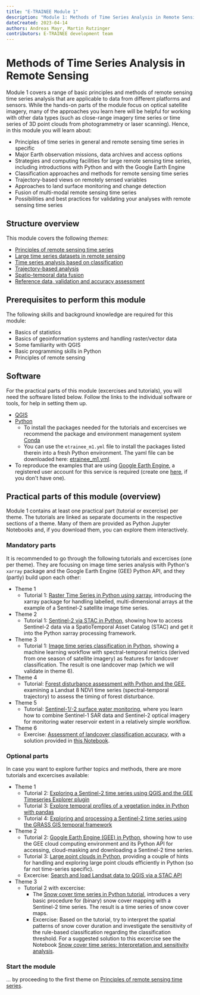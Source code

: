 ```yaml
---
title: "E-TRAINEE Module 1"
description: "Module 1: Methods of Time Series Analysis in Remote Sensing"
dateCreated: 2023-04-14
authors: Andreas Mayr, Martin Rutzinger
contributors: E-TRAINEE development team
---
```


# Methods of Time Series Analysis in Remote Sensing

Module 1 covers a range of basic principles and methods of remote sensing time series analysis that are applicable to data from different platforms and sensors. While the hands-on parts of the module focus on optical satellite imagery, many of the approaches you learn here will be helpful for working with other data types (such as close-range imagery time series or time series of 3D point clouds from photogrammetry or laser scanning). Hence, in this module you will learn about:

* Principles of time series in general and remote sensing time series in specific
* Major Earth observation missions, data archives and access options
* Strategies and computing facilities for large remote sensing time series, including introductions with Python and with the Google Earth Engine
* Classification approaches and methods for remote sensing time series
* Trajectory-based views on remotely sensed variables
* Approaches to land surface monitoring and change detection
* Fusion of multi-modal remote sensing time series
* Possibilities and best practices for validating your analyses with remote sensing time series

## Structure overview

This module covers the following *themes*:

* [Principles of remote sensing time series](01_principles_of_remote_sensing_time_series/01_principles_of_remote_sensing_time_series.md)
* [Large time series datasets in remote sensing](02_large_time_series_datasets_in_remote_sensing/02_large_time_series_datasets_in_remote_sensing.md)
* [Time series analysis based on classification](03_time_series_analysis_based_on_classification/03_time_series_analysis_based_on_classification.md)
* [Trajectory-based analysis](04_trajectory-based_analysis/04_trajectory_based_analysis.md)
* [Spatio-temporal data fusion](05_spatio_temporal_data_fusion/05_spatio-temporal_data_fusion.md)
* [Reference data, validation and accuracy assessment](06_reference_data_validation_accuracy_assessment/06_reference_data_validation_accuracy_assessment.md)


## Prerequisites to perform this module

The following skills and background knowledge are required for this module:

* Basics of statistics
* Basics of geoinformation systems and handling raster/vector data
* Some familiarity with QGIS
* Basic programming skills in Python
* Principles of remote sensing


## Software

For the practical parts of this module (excercises and tutorials), you will need the software listed below. Follow the links to the individual software or tools, for help in setting them up.

* [QGIS](../software/software_qgis.md)
* [Python](../software/software_python.md)
    * To install the packages needed for the tutorials and excercises we recommend the package and environment management system [Conda](https://docs.conda.io/en/latest/)
    *  You can use the `etrainee_m1.yml` file to install the packages listed therein into a fresh Python environment. The yaml file can be downloaded here: <a href=../assets/python_envs/etrainee_m1.yml download>etrainee_m1.yml</a>.
* To reproduce the examples that are using [Google Earth Engine](https://earthengine.google.com/), a registered user account for this service is required (create one [here](https://earthengine.google.com/signup/), if you don't have one).


## Practical parts of this module (overview)

Module 1 contains at least one practical part (tutorial or excercise) per theme. The tutorials are linked as separate documents in the respective sections of a theme. Many of them are provided as Python Jupyter Notebooks and, if you download them, you can explore them interactively.

### Mandatory parts

It is recommended to go through the following tutorials and excercises (one per theme). They are focusing on image time series analysis with Python's `xarray` package and the Google Earth Engine (GEE) Python API, and they (partly) build upon each other:

* Theme 1
    * Tutorial 1: [Raster Time Series in Python using xarray](./01_principles_of_remote_sensing_time_series/T1_S2_xarray.ipynb), introducing the xarray package for handling labelled, multi-dimensional arrays at the example of a Sentinel-2 satellite image time series.
* Theme 2
    * Tutorial 1: [Sentinel-2 via STAC in Python](./02_large_time_series_datasets_in_remote_sensing/T2_Sentinel_STAC_v03.ipynb), showing how to access Sentinel-2 data via a SpatioTemporal Asset Catalog (STAC) and get it into the Python xarray processing framework.
* Theme 3
    * Tutorial 1: [Image time series classification in Python](./03_time_series_analysis_based_on_classification/T3_S2_landcover_classification.ipynb), showing a machine learning workflow with spectral-temporal metrics (derived from one season of satellite imagery) as features for landcover classification. The result is one landcover map (which we will validate in theme 6).
* Theme 4
    * Tutorial: [Forest disturbance assessment with Python and the GEE](./04_trajectory-based_analysis/T4_GEE_NDVI_time_series_points.ipynb), examining a Landsat 8 NDVI time series (spectral-temporal trajectory) to assess the timing of forest disturbance.
* Theme 5
    * Tutorial: [Sentinel-1/-2 surface water monitoring](./05_spatio_temporal_data_fusion/T5_water_surface_data_fusion.ipynb), where you learn how to combine Sentinel-1 SAR data and Sentinel-2 optical imagery for monitoring water reservoir extent in a relatively simple workflow.
* Theme 6
    * Exercise: [Assessment of landcover classification accuracy](./06_reference_data_validation_accuracy_assessment/06_reference_data_validation_accuracy_assessment.md#exercise-assessment-of-landcover-classification-accuracy), with a solution provided in [this Notebook](./06_reference_data_validation_accuracy_assessment/T6_S2_landcover_classification_accuracy_solution.ipynb).

### Optional parts

In case you want to explore further topics and methods, there are more tutorials and excercises available:

* Theme 1
    * Tutorial 2: [Exploring a Sentinel-2 time series using QGIS and the GEE Timeseries Explorer plugin](./01_principles_of_remote_sensing_time_series/T1_QGIS_GEE_TS_Explorer.md)
    * Tutorial 3: [Explore temporal profiles of a vegetation index in Python with pandas](./01_principles_of_remote_sensing_time_series/T1_spectral-temporal_profiles.md)
    * Tutorial 4: [Exploring and processing a Sentinel-2 time series using the GRASS GIS temporal framework](./01_principles_of_remote_sensing_time_series/T1_GRASS_raster_time_series.md)
* Theme 2
    * Tutorial 2: [Google Earth Engine (GEE) in Python](./02_large_time_series_datasets_in_remote_sensing/T2_GEE_s2cloudless_v03_export_time_series.ipynb), showing how to use the GEE cloud computing environment and its Python API for accessing, cloud-masking and downloading a Sentinel-2 time series.
    * Tutorial 3: [Large point clouds in Python](./02_large_time_series_datasets_in_remote_sensing/PC_explore_v02.ipynb), providing a couple of hints for handling and exploring large point clouds efficiently in Python (so far not time-series specific).
    * Excercise: [Search and load Landsat data to QGIS via a STAC API](./02_large_time_series_datasets_in_remote_sensing/02_large_time_series_datasets_in_remote_sensing.md#excercise)
* Theme 3
    * Tutorial 2 with excercise:
        * The [Snow cover time series in Python tutorial](./03_time_series_analysis_based_on_classification/T3_S2_snow_classification.ipynb), introduces a very basic procedure for (binary) snow cover mapping with a Sentinel-2 time series. The result is a time series of snow cover maps.
        * Excercise: Based on the tutorial, try to interpret the spatial patterns of snow cover duration and investigate the sensitivity of the rule-based classification regarding the classification threshold. For a suggested solution to this excercise see the Notebook [Snow cover time series: Interpretation and sensitivity analysis](./03_time_series_analysis_based_on_classification/T3_S2_snow_classification__excercise.ipynb).


### Start the module
... by proceeding to the first theme on [Principles of remote sensing time series](01_principles_of_remote_sensing_time_series/01_principles_of_remote_sensing_time_series.md).